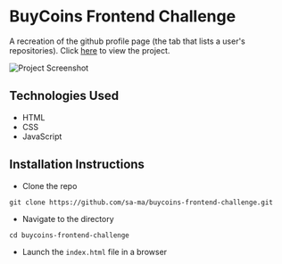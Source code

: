 # BuyCoins Frontend Challenge

A recreation of the github profile page (the tab that lists a user's repositories). Click [here](https://buycoins-github-search.netlify.app/) to view the project.

![Project Screenshot](https://res.cloudinary.com/dis3a42lz/image/upload/v1622410827/repo.png)

## Technologies Used

- HTML
- CSS
- JavaScript

## Installation Instructions

- Clone the repo
```
git clone https://github.com/sa-ma/buycoins-frontend-challenge.git
```
- Navigate to the directory
```
cd buycoins-frontend-challenge
```
- Launch the `index.html` file in a browser
